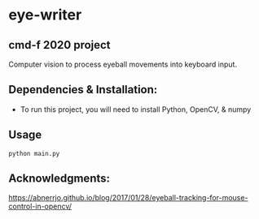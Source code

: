 # eye-writer

## cmd-f 2020 project

Computer vision to process eyeball movements into keyboard input.

## Dependencies & Installation:
- To run this project, you will need to install Python, OpenCV, & numpy

## Usage
`python main.py`

## Acknowledgments:
https://abnerrjo.github.io/blog/2017/01/28/eyeball-tracking-for-mouse-control-in-opencv/
